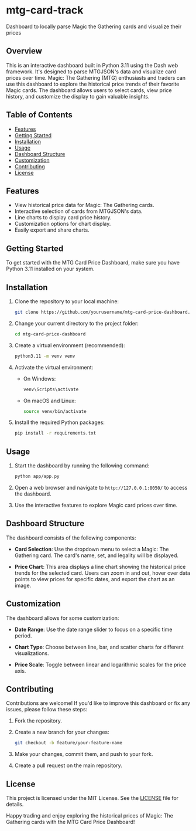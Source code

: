 # mtg-card-track
Dashboard to locally parse Magic the Gathering cards and visualize their prices 

## Overview

This is an interactive dashboard built in Python 3.11 using the Dash web framework. It's designed to parse MTGJSON's data and visualize card prices over time. Magic: The Gathering (MTG) enthusiasts and traders can use this dashboard to explore the historical price trends of their favorite Magic cards. The dashboard allows users to select cards, view price history, and customize the display to gain valuable insights.

## Table of Contents

- [Features](#features)
- [Getting Started](#getting-started)
- [Installation](#installation)
- [Usage](#usage)
- [Dashboard Structure](#dashboard-structure)
- [Customization](#customization)
- [Contributing](#contributing)
- [License](#license)

## Features

- View historical price data for Magic: The Gathering cards.
- Interactive selection of cards from MTGJSON's data.
- Line charts to display card price history.
- Customization options for chart display.
- Easily export and share charts.

## Getting Started

To get started with the MTG Card Price Dashboard, make sure you have Python 3.11 installed on your system.

## Installation

1. Clone the repository to your local machine:

   ```bash
   git clone https://github.com/yourusername/mtg-card-price-dashboard.git
   ```

2. Change your current directory to the project folder:

   ```bash
   cd mtg-card-price-dashboard
   ```

3. Create a virtual environment (recommended):

   ```bash
   python3.11 -m venv venv
   ```

4. Activate the virtual environment:

   - On Windows:

     ```bash
     venv\Scripts\activate
     ```

   - On macOS and Linux:

     ```bash
     source venv/bin/activate
     ```

5. Install the required Python packages:

   ```bash
   pip install -r requirements.txt
   ```

## Usage

1. Start the dashboard by running the following command:

   ```bash
   python app/app.py
   ```

2. Open a web browser and navigate to `http://127.0.0.1:8050/` to access the dashboard.

3. Use the interactive features to explore Magic card prices over time.

## Dashboard Structure

The dashboard consists of the following components:

- **Card Selection**: Use the dropdown menu to select a Magic: The Gathering card. The card's name, set, and legality will be displayed.

- **Price Chart**: This area displays a line chart showing the historical price trends for the selected card. Users can zoom in and out, hover over data points to view prices for specific dates, and export the chart as an image.

## Customization

The dashboard allows for some customization:

- **Date Range**: Use the date range slider to focus on a specific time period.

- **Chart Type**: Choose between line, bar, and scatter charts for different visualizations.

- **Price Scale**: Toggle between linear and logarithmic scales for the price axis.

## Contributing

Contributions are welcome! If you'd like to improve this dashboard or fix any issues, please follow these steps:

1. Fork the repository.

2. Create a new branch for your changes:

   ```bash
   git checkout -b feature/your-feature-name
   ```

3. Make your changes, commit them, and push to your fork.

4. Create a pull request on the main repository.

## License

This project is licensed under the MIT License. See the [LICENSE](LICENSE) file for details.

Happy trading and enjoy exploring the historical prices of Magic: The Gathering cards with the MTG Card Price Dashboard!
